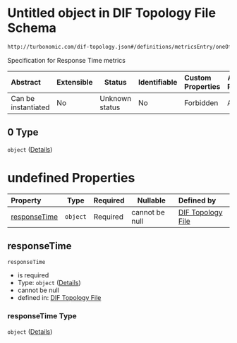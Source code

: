 # Untitled object in DIF Topology File Schema

```txt
http://turbonomic.com/dif-topology.json#/definitions/metricsEntry/oneOf/0
```

Specification for Response Time metrics


| Abstract            | Extensible | Status         | Identifiable | Custom Properties | Additional Properties | Access Restrictions | Defined In                                                                                   |
| :------------------ | ---------- | -------------- | ------------ | :---------------- | --------------------- | ------------------- | -------------------------------------------------------------------------------------------- |
| Can be instantiated | No         | Unknown status | No           | Forbidden         | Allowed               | none                | [dif-total-schema.schema.json\*](../out/dif-total-schema.schema.json "open original schema") |

## 0 Type

`object` ([Details](dif-total-schema-definitions-_responsetime.md))

# undefined Properties

| Property                      | Type     | Required | Nullable       | Defined by                                                                                                                                                          |
| :---------------------------- | -------- | -------- | -------------- | :------------------------------------------------------------------------------------------------------------------------------------------------------------------ |
| [responseTime](#responseTime) | `object` | Required | cannot be null | [DIF Topology File](dif-total-schema-definitions-metricvalue.md "http&#x3A;//turbonomic.com/dif-topology.json#/definitions/\_responseTime/properties/responseTime") |

## responseTime




`responseTime`

-   is required
-   Type: `object` ([Details](dif-total-schema-definitions-metricvalue.md))
-   cannot be null
-   defined in: [DIF Topology File](dif-total-schema-definitions-metricvalue.md "http&#x3A;//turbonomic.com/dif-topology.json#/definitions/\_responseTime/properties/responseTime")

### responseTime Type

`object` ([Details](dif-total-schema-definitions-metricvalue.md))
